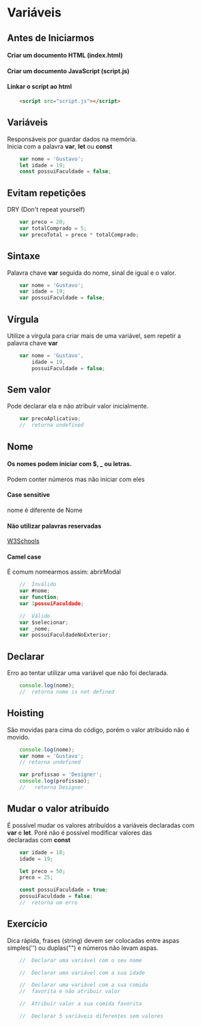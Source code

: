 # Variáveis

## Antes de Iniciarmos

#### Criar um documento HTML (index.html)

#### Criar um documento JavaScript (script.js)

#### Linkar o script ao html
```html
    <script src="script.js"></script>
```

## Variáveis

Responsáveis por guardar dados na memória. <br>
Inicia com a palavra **var**, **let** ou **const**

```js
    var nome = 'Gustavo';
    let idade = 19;
    const possuiFaculdade = false;
```

## Evitam repetições

DRY (Don't repeat yourself)

```js
    var preco = 20;
    var totalComprado = 5;
    var precoTotal = preco * totalComprado;
```

## Sintaxe

Palavra chave **var** seguida do nome, sinal de igual e o valor.

```js
    var nome = 'Gustavo';
    var idade = 19;
    var possuiFaculdade = false;
```

## Vírgula

Utilize a vírgula para criar mais de uma variável, sem repetir a <br>
palavra chave **var**

```js
    var nome = 'Gustavo',
        idade = 19,
        possuiFaculdade = false;
```

## Sem valor

Pode declarar ela e não atribuir valor inicialmente.

```js
    var precoAplicativo;
    //  retorna undefined
```

## Nome

#### Os nomes podem iniciar com $, _ ou letras.
Podem conter números mas não iniciar com eles

#### Case sensitive
nome é diferente de Nome

#### Não utilizar palavras reservadas
[W3Schools](https://www.w3schools.com/js/js_reserved.asp)

#### Camel case
É comum nomearmos assim: abrirModal

```js
    //  Inválido
    var #nome;
    var function;
    var 1possuiFaculdade;

    //  Válido
    var $selecionar;
    var _nome;
    var possuiFaculdadeNoExterior;
```

## Declarar

Erro ao tentar utilizar uma variável que não foi declarada.

```js
    console.log(nome);
    //  retorna nome is not defined
```

## Hoisting

São movidas para cima do código, porém o valor atribuido não é <br>
movido.

```js
    console.log(nome);
    var nome = 'Gustavo';
    // retorna undefined

    var profissao = 'Designer';
    console.log(profissao);
    //   retorna Designer
```

## Mudar o valor atribuído

É possível mudar os valores atribuídos a variáveis declaradas com <br>
**var** e **let**. Poré não é possível modificar valores das <br>
declaradas com **const**

```js
    var idade = 18;
    idade = 19;

    let preco = 50;
    preco = 25;

    const possuiFaculdade = true;
    possuiFaculdade = false;
    //  retorna um erro
```

## Exercício

Dica rápida, frases (string) devem ser colocadas entre aspas <br>
simples('') ou duplas("") e números não levam aspas.

```js
    //  Declarar uma variável com o seu nome

    //  Declarar uma variável com a sua idade

    //  Declarar uma variável com a sua comida
    //  favorita e não atribuir valor

    //  Atribuir valor a sua comida favorita

    //  Declarar 5 variáveis diferentes sem valores
```